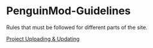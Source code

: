 # PenguinMod-Guidelines
Rules that must be followed for different parts of the site.

[Project Uploading & Updating](/PenguinMod-Guidelines/PROJECTS)

